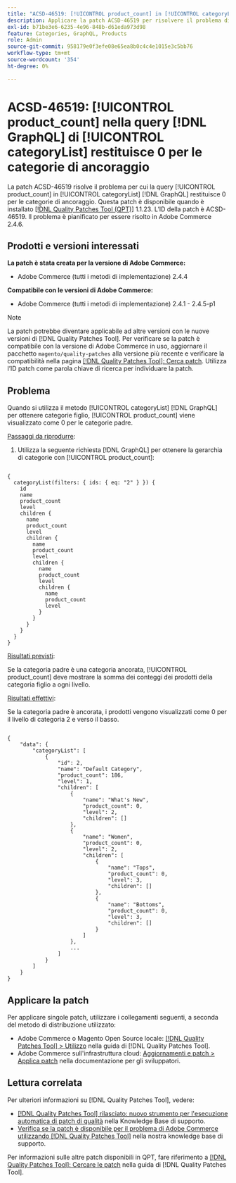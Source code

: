 ```yaml
---
title: "ACSD-46519: [!UICONTROL product_count] in [!UICONTROL categoryList] [!DNL GraphQL] query restituisce 0 per le categorie di ancoraggio"
description: Applicare la patch ACSD-46519 per risolvere il problema di Adobe Commerce. Quando si utilizza il metodo [!UICONTROL categoryList] [!DNL GraphQL]  per ottenere categorie figlio, il valore [!UICONTROL product_count] viene visualizzato come 0 per le categorie padre.
exl-id: b71be3e6-6235-4e96-848b-d61eda973d98
feature: Categories, GraphQL, Products
role: Admin
source-git-commit: 958179e0f3efe08e65ea8b0c4c4e1015e3c5bb76
workflow-type: tm+mt
source-wordcount: '354'
ht-degree: 0%

---
```


# ACSD-46519: [!UICONTROL product_count] nella query [!DNL GraphQL] di [!UICONTROL categoryList] restituisce 0 per le categorie di ancoraggio

La patch ACSD-46519 risolve il problema per cui la query [!UICONTROL product_count] in [!UICONTROL categoryList] [!DNL GraphQL] restituisce 0 per le categorie di ancoraggio. Questa patch è disponibile quando è installato [[!DNL Quality Patches Tool (QPT)]](/help/announcements/adobe-commerce-announcements/magento-quality-patches-released-new-tool-to-self-serve-quality-patches.md) 1.1.23. L’ID della patch è ACSD-46519. Il problema è pianificato per essere risolto in Adobe Commerce 2.4.6.

## Prodotti e versioni interessati

**La patch è stata creata per la versione di Adobe Commerce:**
* Adobe Commerce (tutti i metodi di implementazione) 2.4.4

**Compatibile con le versioni di Adobe Commerce:**
* Adobe Commerce (tutti i metodi di implementazione) 2.4.1 - 2.4.5-p1

>[!NOTE]
>
>La patch potrebbe diventare applicabile ad altre versioni con le nuove versioni di [!DNL Quality Patches Tool]. Per verificare se la patch è compatibile con la versione di Adobe Commerce in uso, aggiornare il pacchetto `magento/quality-patches` alla versione più recente e verificare la compatibilità nella pagina [[!DNL Quality Patches Tool]: Cerca patch](https://experienceleague.adobe.com/tools/commerce-quality-patches/index.html). Utilizza l’ID patch come parola chiave di ricerca per individuare la patch.

## Problema

Quando si utilizza il metodo [!UICONTROL categoryList] [!DNL GraphQL] per ottenere categorie figlio, [!UICONTROL product_count] viene visualizzato come 0 per le categorie padre.

<u>Passaggi da riprodurre</u>:

1. Utilizza la seguente richiesta [!DNL GraphQL] per ottenere la gerarchia di categorie con [!UICONTROL product_count]:

<pre><code>
{
  categoryList(filters: { ids: { eq: "2" } }) {
    id
    name
    product_count
    level
    children {
      name
      product_count
      level
      children {
        name
        product_count
        level
        children {
          name
          product_count
          level
          children {
            name
            product_count
            level
          }
        }
      }
    }
  }
}
</code></pre>

<u>Risultati previsti</u>:

Se la categoria padre è una categoria ancorata, [!UICONTROL product_count] deve mostrare la somma dei conteggi dei prodotti della categoria figlio a ogni livello.

<u>Risultati effettivi</u>:

Se la categoria padre è ancorata, i prodotti vengono visualizzati come 0 per il livello di categoria 2 e verso il basso.

<pre><code>
{
    "data": {
        "categoryList": [
            {
                "id": 2,
                "name": "Default Category",
                "product_count": 186,
                "level": 1,
                "children": [
                    {
                        "name": "What's New",
                        "product_count": 0,
                        "level": 2,
                        "children": []
                    },
                    {
                        "name": "Women",
                        "product_count": 0,
                        "level": 2,
                        "children": [
                            {
                                "name": "Tops",
                                "product_count": 0,
                                "level": 3,
                                "children": []
                            },
                            {
                                "name": "Bottoms",
                                "product_count": 0,
                                "level": 3,
                                "children": []
                            }
                        ]
                    },
                    ...
                ]
            }
        ]
    }
}
</code></pre>

## Applicare la patch

Per applicare singole patch, utilizzare i collegamenti seguenti, a seconda del metodo di distribuzione utilizzato:

* Adobe Commerce o Magento Open Source locale: [[!DNL Quality Patches Tool] > Utilizzo](https://experienceleague.adobe.com/docs/commerce-operations/tools/quality-patches-tool/usage.html) nella guida di [!DNL Quality Patches Tool].
* Adobe Commerce sull&#39;infrastruttura cloud: [Aggiornamenti e patch > Applica patch](https://devdocs.magento.com/cloud/project/project-patch.html) nella documentazione per gli sviluppatori.

## Lettura correlata

Per ulteriori informazioni su [!DNL Quality Patches Tool], vedere:

* [[!DNL Quality Patches Tool] rilasciato: nuovo strumento per l&#39;esecuzione automatica di patch di qualità](/help/announcements/adobe-commerce-announcements/magento-quality-patches-released-new-tool-to-self-serve-quality-patches.md) nella Knowledge Base di supporto.
* [Verifica se la patch è disponibile per il problema di Adobe Commerce utilizzando  [!DNL Quality Patches Tool]](/help/support-tools/patches-available-in-qpt-tool/check-patch-for-magento-issue-with-magento-quality-patches.md) nella nostra knowledge base di supporto.

Per informazioni sulle altre patch disponibili in QPT, fare riferimento a [[!DNL Quality Patches Tool]: Cercare le patch](https://experienceleague.adobe.com/tools/commerce-quality-patches/index.html) nella guida di [!DNL Quality Patches Tool].
